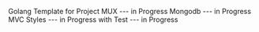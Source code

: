 Golang Template for Project
MUX --- in Progress
Mongodb --- in Progress
MVC Styles --- in Progress
with Test --- in Progress

